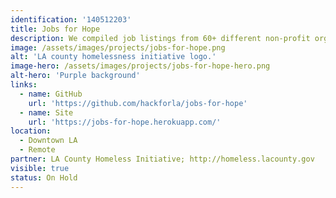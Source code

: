 ```yaml
---
identification: '140512203'
title: Jobs for Hope
description: We compiled job listings from 60+ different non-profit organization websites for the LA County Homeless Initiative and consolidated them into a single database so that it is easier for job-seekers to search and filter for jobs.
image: /assets/images/projects/jobs-for-hope.png
alt: 'LA county homelessness initiative logo.'
image-hero: /assets/images/projects/jobs-for-hope-hero.png
alt-hero: 'Purple background'
links:
  - name: GitHub
    url: 'https://github.com/hackforla/jobs-for-hope'
  - name: Site
    url: 'https://jobs-for-hope.herokuapp.com/'
location: 
  - Downtown LA
  - Remote
partner: LA County Homeless Initiative; http://homeless.lacounty.gov
visible: true
status: On Hold
---
```

